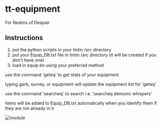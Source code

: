 # tt-equipment
For Realms of Despair

## Instructions

1. put the python scripts in your tintin /src directory
2. put your Equip_DB.txt file in tintin /src directory (it will be created if you don't have one)
3. load in equip.tin using your preferred method

use the command 'geteq' to get stats of your equipment

typing garb, survey, or equipment will update the equipment list for 'geteq'

use the command 'searcheq' to search i.e. 'searcheq demonic whispers'

items will be added to Equip_DB.txt automatically when you identify them if they are not already in it

![module](https://github.com/chasdabigone/tt-equipment/assets/13225826/98f11221-5e9f-4160-96e8-324b78565ff5)
